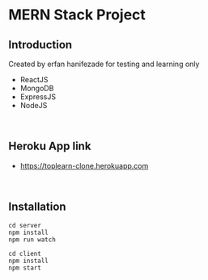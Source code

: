 # MERN Stack Project

## Introduction
Created by erfan hanifezade for testing and learning only
- ReactJS
- MongoDB
- ExpressJS
- NodeJS

<br>

## Heroku App link
- https://toplearn-clone.herokuapp.com

<br>

## Installation
```
cd server
npm install 
npm run watch

cd client
npm install 
npm start
```
